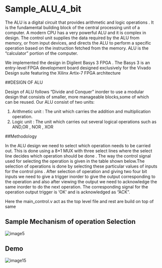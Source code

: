 # Sample_ALU_4_bit 

The ALU is a digital circuit that provides arithmetic and logic operations . It is the fundamental building block of the central processing unit of a computer. A
modern CPU has a very powerful ALU and it is complex in design. The control unit supplies the data required by the ALU from memory, or from input devices,
and directs the ALU to perform a specific operation based on the instruction fetched from the memory. ALU is the “calculator” portion of the computer.

We implemented the design in Digilent Basys 3 FPGA . The Basys 3 is an entry-level FPGA development board designed exclusively for the Vivado Design
suite featuring the Xilinx Artix-7 FPGA architecture

##DESIGN OF ALU

Design of ALU follows “Divide and Conquer” inorder to use a modular design that consists of smaller, more manageable blocks,some of which can be reused.
Our ALU consist of two units:
  1. Arithmetic unit : The unit which carries the addition and multiplication operation.
  2. Logic unit : The unit which carries out several logical operations such as AND,OR , NOR , XOR
  
##Methodology

In the ALU design we need to select which operation needs to be carried out. This is done using a 8*1 MUX with three select lines where the select line decides which operation should be done . The way the control signal used for selecting the operation is given in the table shown below.The selection of operations is done by selecting these particular values of inputs for the control pins . After selection of operation and giving two four bit inputs we need to give a trigger inorder to give the output corresponding to the operation and also after viewing the output we need to acknowledge the same inorder to do the next operation. The corresponding signal for the operation output trigger is ‘OK’ and is acknowledged as “ACK”.

Here the main_control.v act as the top level file and rest are build on top of same

## Sample Mechanism of operation Selection

![image5](https://user-images.githubusercontent.com/58849231/217472395-ab50bb5b-9370-44be-90d8-64b1e5d1240b.png)


## Demo

![image15](https://user-images.githubusercontent.com/58849231/217473280-6ba5e68a-40f7-4cc7-baca-ba353f2ba48f.jpg)

